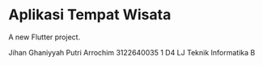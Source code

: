 # Aplikasi Tempat Wisata

A new Flutter project.

Jihan Ghaniyyah Putri Arrochim
3122640035
1 D4 LJ Teknik Informatika B


